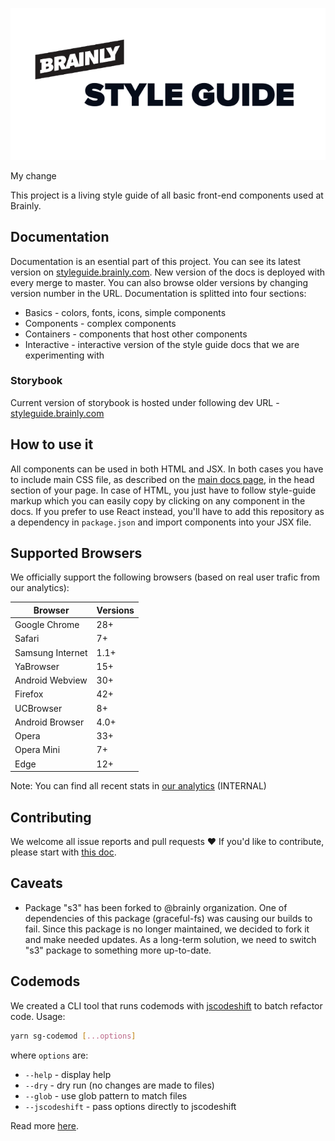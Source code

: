 ![Brainly Style Guide](cover.png)

My change

This project is a living style guide of all basic front-end components used at Brainly.

## Documentation

Documentation is an esential part of this project. You can see its latest version on [styleguide.brainly.com](https://styleguide.brainly.com). New version of the docs is deployed with every merge to master. You can also browse older versions by changing version number in the URL. Documentation is splitted into four sections:

- Basics - colors, fonts, icons, simple components
- Components - complex components
- Containers - components that host other components
- Interactive - interactive version of the style guide docs that we are experimenting with


### Storybook 

Current version of storybook is hosted under following dev URL - [styleguide.brainly.com](https://styleguide.brainly.com)

## How to use it

All components can be used in both HTML and JSX. In both cases you have to include main CSS file, as described on the [main docs page](https://styleguide.brainly.com), in the head section of your page. In case of HTML, you just have to follow style-guide markup which you can easily copy by clicking on any component in the docs. If you prefer to use React instead, you'll have to add this repository as a dependency in `package.json` and import components into your JSX file.

## Supported Browsers

We officially support the following browsers (based on real user trafic from our analytics):

| Browser          | Versions |
| ---------------- | -------- |
| Google Chrome    | 28+      |
| Safari           | 7+       |
| Samsung Internet | 1.1+     |
| YaBrowser        | 15+      |
| Android Webview  | 30+      |
| Firefox          | 42+      |
| UCBrowser        | 8+       |
| Android Browser  | 4.0+     |
| Opera            | 33+      |
| Opera Mini       | 7+       |
| Edge             | 12+      |

Note: You can find all recent stats in [our analytics](https://analytics.google.com/analytics/web/#report/visitors-browser/a85994882w128325453p132056054/) (INTERNAL)

## Contributing

We welcome all issue reports and pull requests ❤️ If you'd like to contribute, please start with [this doc](CONTRIBUTING.md).

## Caveats

- Package "s3" has been forked to @brainly organization. One of dependencies of this package (graceful-fs) was causing our builds to fail. Since this package is no longer maintained, we decided to fork it and make needed updates. As a long-term solution, we need to switch "s3" package to something more up-to-date.

## Codemods

We created a CLI tool that runs codemods with [jscodeshift](https://github.com/facebook/jscodeshift) to batch refactor code.
Usage:

```sh
yarn sg-codemod [...options]
```

where `options` are:

- `--help` - display help
- `--dry` - dry run (no changes are made to files)
- `--glob` - use glob pattern to match files
- `--jscodeshift` - pass options directly to jscodeshift

Read more [here](CODEMODS.md).
